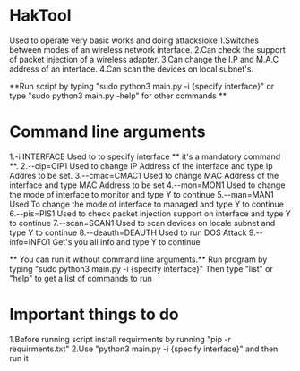 # HakTool
Used to operate very basic works and doing attacksloke
1.Switches between modes of an wireless network interface.
2.Can check the support of packet injection of a wireless adapter.
3.Can change the I.P and M.A.C address of an interface.
4.Can scan the devices on local subnet's.

**Run script by typing "sudo python3 main.py -i {specify interface}" or type "sudo python3 main.py -help" for other commands **

# Command line arguments
1.-i INTERFACE     Used to to specify interface ** it's a mandatory command **.
2.--cip=CIP1       Used to change IP Address of the interface and type Ip Addres to be set.
3.--cmac=CMAC1     Used to change MAC Address of the interface and type MAC Address to be set
4.--mon=MON1       Used to change the mode of interface to monitor and type Y to continue
5.--man=MAN1       Used To change the mode of interface to managed and type Y to continue
6.--pis=PIS1       Used to check packet injection support on interface and type Y to continue
7.--scan=SCAN1     Used to scan devices on locale subnet and type Y to continue
8.--deauth=DEAUTH  Used to run DOS Attack
9.--info=INFO1     Get's you all info and type Y to continue

** You can run it without command line arguments.**
Run program by typing "sudo python3 main.py -i {specify interface}"
Then type "list" or "help" to get a list of commands to run

# Important things to do
1.Before running script install requirments by running "pip -r requirments.txt"
2.Use "python3 main.py -i {specify interface}" and then run it
